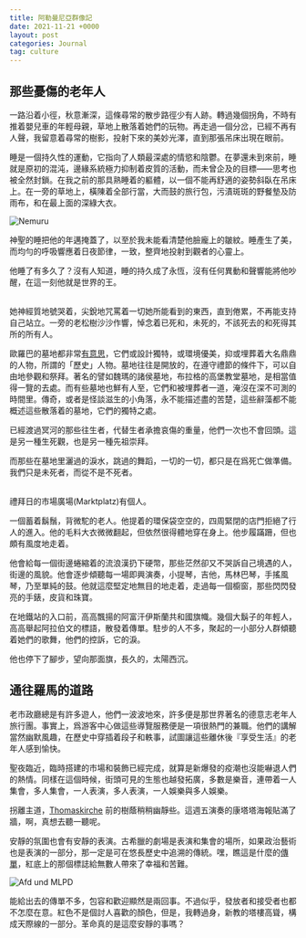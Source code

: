 ```yaml
---
title: 阿勒曼尼亞群像記
date: 2021-11-21 +0000
layout: post
categories: Journal
tag: culture
---
```


## 那些憂傷的老年人

一路沿着小徑，秋意漸深，這條尋常的散步路徑少有人跡。轉過幾個拐角，不時有推着嬰兒車的年輕母親，草地上散落着她們的玩物。再走過一個分岔，已經不再有人聲，我留意着尋常的樹影，投射下來的美妙光澤，直到那張吊床出現在眼前。

睡是一個持久性的運動，它指向了人類最深處的情慾和陰鬱。在夢還未到來前，睡就是原初的混沌，邊緣系統極力抑制着皮質的活動，而未曾企及的目標——思考也被全然封鎖。在我之前的那具熟睡着的軀體，以一個不能再舒適的姿勢斜臥在吊床上。在一旁的草地上，橫陳着全部行當，大而鼓的旅行包，污漬斑斑的野餐墊及防雨布，和在最上面的深綠大衣。

![Nemuru][image-1]

神聖的睡把他的年邁掩蓋了，以至於我未能看清楚他臉龐上的皺紋。睡產生了美，而均勻的呼吸響應着日夜節律，一致，整齊地投射到觀者的心靈上。

他睡了有多久了？沒有人知道，睡的持久成了永恆，沒有任何異動和聲響能將他吵醒，在這一刻他就是世界的王。


<br/>
她神經質地號哭着，尖銳地咒罵着一切她所能看到的東西，直到倦累，不再能支持自己站立。一旁的老松樹沙沙作響，悼念着已死和，未死的，不該死去的和死得其所的所有人。

歐羅巴的墓地都非常[有意思][1]，它們或設計獨特，或環境優美，抑或埋葬着大名鼎鼎的人物，所謂的「歷史」人物。墓地往往是開放的，在遵守禮節的條件下，可以自由地參觀和祭拜。著名的譬如魏瑪的諸侯墓地，布拉格的高堡教堂墓地，是相當值得一覽的去處。而有些墓地也鮮有人至，它們和被埋葬者一道，淹沒在深不可測的時間里。傳奇，或者是怪談滋生的小角落，永不能描述盡的苦楚，這些辭藻都不能概述這些散落着的墓地，它們的獨特之處。

已經渡過冥河的那些往生者，代替生者承擔哀傷的重量，他們一次也不會回頭。這是另一種生死觀，也是另一種先祖崇拜。

而那些在墓地里灑過的淚水，跳過的舞蹈，一切的一切，都只是在爲死亡做準備。我們只是未死者，而從不是不死者。


 <br/>
禮拜日的市場廣場(Marktplatz)有個人。

一個蓄着鬍鬚，背微駝的老人。他提着的環保袋空空的，四周緊閉的店門拒絕了行人的進入。他的毛料大衣微微翻起，但依然很得體地穿在身上。他步履蹣跚，但也頗有風度地走着。

他會給每一個街邊蜷縮着的流浪漢扔下硬幣，那些茫然卻又不哭訴自己境遇的人，街邊的風貌。他會逐步傾聽每一場即興演奏，小提琴，吉他，馬林巴琴，手搖風琴，乃至單純的鼓。他就這麼堅定地無目的地走着，走過每一個櫥窗，那些閃閃發亮的手錶，皮貨和珠寶。

在地鐵站的入口前，高高飄揚的阿富汗伊斯蘭共和國旗幟。幾個大鬍子的年輕人，高高舉起阿拉伯文的標語，散發着傳單。駐步的人不多，聚起的一小部分人群傾聽着她們的歌舞，他們的控訴，它的淚。

他也停下了腳步，望向那面旗，長久的，太陽西沉。

## 通往羅馬的道路

老市政廳總是有許多遊人，他們一波波地來，許多便是那世界著名的德意志老年人旅行團。事實上，爲游客中心做這些導覽服務便是一項很熱門的兼職。他們的講解當然幽默風趣，在歷史中穿插着段子和軼事，試圖讓這些離休後『享受生活』的老年人感到愉快。

聖夜臨近，臨時搭建的市場和裝飾已經完成，就算是新爆發的疫潮也沒能嚇退人們的熱情。同樣在這個時候，街頭可見的生態也越發拓廣，多數是樂音，連帶着一人集會，多人集會，一人表演，多人表演，一人娛樂與多人娛樂。

拐離主道，[Thomaskirche][2] 前的樹蔭稍稍幽靜些。這週五演奏的康塔塔海報貼滿了牆，啊，真想去聽一聽呢。

安靜的氛圍也會有安靜的表演。古希臘的劇場是表演和集會的場所，如果政治藝術也是表演的一部分，那一定是可在悠長歷史中追溯的傳統。嘿，瞧這是什麼的[傳單][3]，紅底上的那個標誌給無數人帶來了幸福和苦難。

![Afd und MLPD][image-2]

能給出去的傳單不多，包容和歡迎顯然是兩回事。不過似乎，發放者和接受者也都不怎麼在意。紅色不是個討人喜歡的顏色，但是，我轉過身，新教的塔樓高聳，構成天際線的一部分。革命真的是這麼安靜的事嗎？

[1]:	https://theinitium.com/article/20211113-strangers-tombs-stories/
[2]:	https://en.wikipedia.org/wiki/St._Thomas_Church,_Leipzig
[3]:	https://en.wikipedia.org/wiki/Marxist%E2%80%93Leninist_Party_of_Germany

[image-1]:	https://heibox.uni-heidelberg.de/seafhttp/files/75d86a1e-d090-422d-bf45-fc90a9c46125/512-284-max.jpg
[image-2]:	https://heibox.uni-heidelberg.de/seafhttp/files/5bb9c875-a362-4ee7-b932-dae6e5471e32/4096-2726-max.jpg
